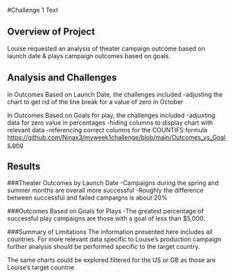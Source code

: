 #Challenge 1 Text

## Overview of Project
Louise requested an analysis of theater campaign outcome based on launch date & plays campaign outcomes based on goals.

## Analysis and Challenges
In Outcomes Based on Launch Date, the challenges included
-adjusting the chart to get rid of the line break for a value of zero in October

In Outcomes Based on Goals for play, the challenges included 
-adjusting data for zero value in percentages
-hiding columns to display chart with relevant data
-referencing correct columns for the COUNTIFS formula
https://github.com/Ninax3/myweek1challenge/blob/main/Outcomes_vs_Goals.png

## Results
###Theater Outcomes by Launch Date
-Campaigns during the spring and summer months are overall more successful
-Roughly the difference between successful and failed campaigns is about 20%

###Outcomes Based on Goals for Plays
-The greatest percentage of successful play campaigns are those with a goal of less than $5,000.

###Summary of Limitations 
The information presented here includes all countries. For more relevant data specific to Louise’s production campaign further analysis should be performed specific to the target country. 

The same charts could be explored filtered for the US or GB as those are Louise’s target countrie


